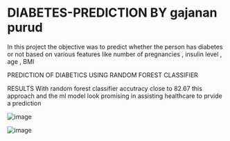 # DIABETES-PREDICTION  BY gajanan purud
In this project the objective was to predict whether the person has diabetes or not based on various features like 
number of pregnancies , insulin level , age , BMI

PREDICTION OF DIABETICS USING RANDOM FOREST CLASSIFIER

RESULTS
With random forest classifier accutracy close to 82.67 this approach and the ml model look promising in assisting healthcare to prvide a prediction

![image](https://github.com/user-attachments/assets/48e47bfa-0cdc-4eae-a20c-180186a2c824)



![image](https://github.com/user-attachments/assets/a672ad3d-dcc6-4f8f-a325-89a2e1bb2a76)

